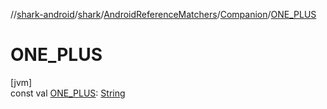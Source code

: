 //[shark-android](../../../../index.md)/[shark](../../index.md)/[AndroidReferenceMatchers](../index.md)/[Companion](index.md)/[ONE_PLUS](-o-n-e_-p-l-u-s.md)

# ONE_PLUS

[jvm]\
const val [ONE_PLUS](-o-n-e_-p-l-u-s.md): [String](https://kotlinlang.org/api/latest/jvm/stdlib/kotlin/-string/index.html)
